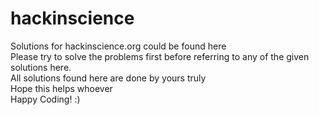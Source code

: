 # hackinscience

Solutions for hackinscience.org could be found here <br/>
Please try to solve the problems first before referring to any of the given solutions here. <br/>
All solutions found here are done by yours truly <br/>
Hope this helps whoever <br/>
Happy Coding! :)

